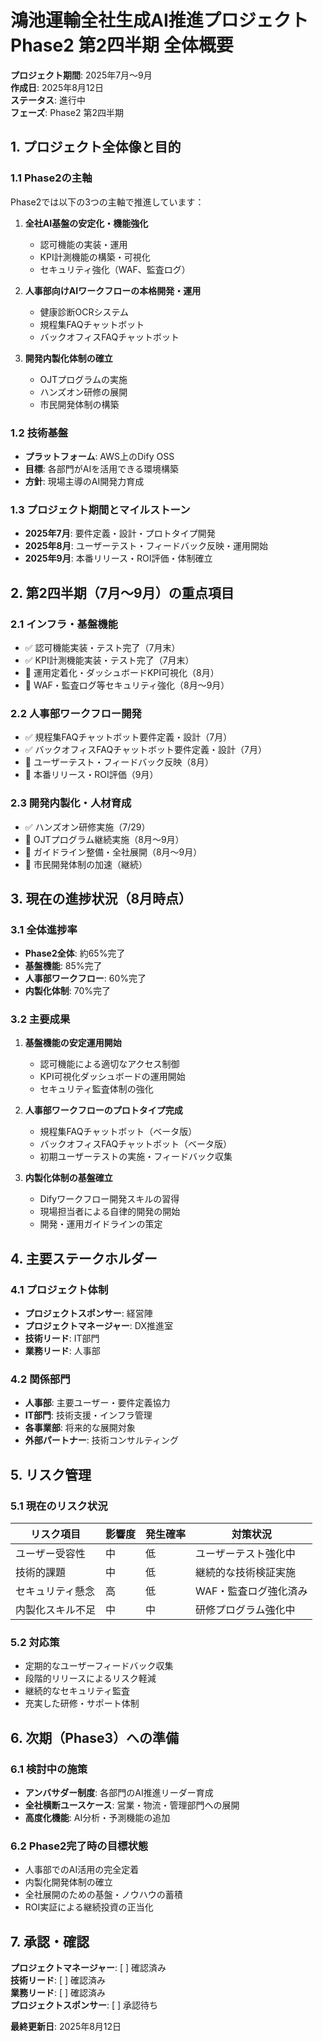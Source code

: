 # 鴻池運輸全社生成AI推進プロジェクト Phase2 第2四半期 全体概要

**プロジェクト期間**: 2025年7月〜9月  
**作成日**: 2025年8月12日  
**ステータス**: 進行中  
**フェーズ**: Phase2 第2四半期  

## 1. プロジェクト全体像と目的

### 1.1 Phase2の主軸
Phase2では以下の3つの主軸で推進しています：

1. **全社AI基盤の安定化・機能強化**
   - 認可機能の実装・運用
   - KPI計測機能の構築・可視化
   - セキュリティ強化（WAF、監査ログ）

2. **人事部向けAIワークフローの本格開発・運用**
   - 健康診断OCRシステム
   - 規程集FAQチャットボット
   - バックオフィスFAQチャットボット

3. **開発内製化体制の確立**
   - OJTプログラムの実施
   - ハンズオン研修の展開
   - 市民開発体制の構築

### 1.2 技術基盤
- **プラットフォーム**: AWS上のDify OSS
- **目標**: 各部門がAIを活用できる環境構築
- **方針**: 現場主導のAI開発力育成

### 1.3 プロジェクト期間とマイルストーン
- **2025年7月**: 要件定義・設計・プロトタイプ開発
- **2025年8月**: ユーザーテスト・フィードバック反映・運用開始
- **2025年9月**: 本番リリース・ROI評価・体制確立

## 2. 第2四半期（7月〜9月）の重点項目

### 2.1 インフラ・基盤機能
- ✅ 認可機能実装・テスト完了（7月末）
- ✅ KPI計測機能実装・テスト完了（7月末）
- 🔄 運用定着化・ダッシュボードKPI可視化（8月）
- 🔄 WAF・監査ログ等セキュリティ強化（8月〜9月）

### 2.2 人事部ワークフロー開発
- ✅ 規程集FAQチャットボット要件定義・設計（7月）
- ✅ バックオフィスFAQチャットボット要件定義・設計（7月）
- 🔄 ユーザーテスト・フィードバック反映（8月）
- 📅 本番リリース・ROI評価（9月）

### 2.3 開発内製化・人材育成
- ✅ ハンズオン研修実施（7/29）
- 🔄 OJTプログラム継続実施（8月〜9月）
- 🔄 ガイドライン整備・全社展開（8月〜9月）
- 🔄 市民開発体制の加速（継続）

## 3. 現在の進捗状況（8月時点）

### 3.1 全体進捗率
- **Phase2全体**: 約65%完了
- **基盤機能**: 85%完了
- **人事部ワークフロー**: 60%完了
- **内製化体制**: 70%完了

### 3.2 主要成果
1. **基盤機能の安定運用開始**
   - 認可機能による適切なアクセス制御
   - KPI可視化ダッシュボードの運用開始
   - セキュリティ監査体制の強化

2. **人事部ワークフローのプロトタイプ完成**
   - 規程集FAQチャットボット（ベータ版）
   - バックオフィスFAQチャットボット（ベータ版）
   - 初期ユーザーテストの実施・フィードバック収集

3. **内製化体制の基盤確立**
   - Difyワークフロー開発スキルの習得
   - 現場担当者による自律的開発の開始
   - 開発・運用ガイドラインの策定

## 4. 主要ステークホルダー

### 4.1 プロジェクト体制
- **プロジェクトスポンサー**: 経営陣
- **プロジェクトマネージャー**: DX推進室
- **技術リード**: IT部門
- **業務リード**: 人事部

### 4.2 関係部門
- **人事部**: 主要ユーザー・要件定義協力
- **IT部門**: 技術支援・インフラ管理
- **各事業部**: 将来的な展開対象
- **外部パートナー**: 技術コンサルティング

## 5. リスク管理

### 5.1 現在のリスク状況
| リスク項目 | 影響度 | 発生確率 | 対策状況 |
|-----------|--------|----------|----------|
| ユーザー受容性 | 中 | 低 | ユーザーテスト強化中 |
| 技術的課題 | 中 | 低 | 継続的な技術検証実施 |
| セキュリティ懸念 | 高 | 低 | WAF・監査ログ強化済み |
| 内製化スキル不足 | 中 | 中 | 研修プログラム強化中 |

### 5.2 対応策
- 定期的なユーザーフィードバック収集
- 段階的リリースによるリスク軽減
- 継続的なセキュリティ監査
- 充実した研修・サポート体制

## 6. 次期（Phase3）への準備

### 6.1 検討中の施策
- **アンバサダー制度**: 各部門のAI推進リーダー育成
- **全社横断ユースケース**: 営業・物流・管理部門への展開
- **高度化機能**: AI分析・予測機能の追加

### 6.2 Phase2完了時の目標状態
- 人事部でのAI活用の完全定着
- 内製化開発体制の確立
- 全社展開のための基盤・ノウハウの蓄積
- ROI実証による継続投資の正当化

## 7. 承認・確認

**プロジェクトマネージャー**: [ ] 確認済み  
**技術リード**: [ ] 確認済み  
**業務リード**: [ ] 確認済み  
**プロジェクトスポンサー**: [ ] 承認待ち  

**最終更新日**: 2025年8月12日